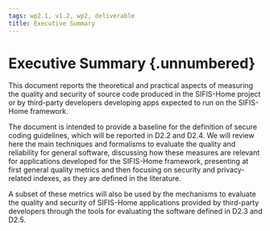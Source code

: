 ```yaml
---
tags: wp2.1, v1.2, wp2, deliverable
title: Executive Summary
---
```


# Executive Summary {.unnumbered}

This document reports the theoretical and practical aspects of measuring the quality and security of source code produced in the SIFIS-Home project or by third-party developers developing apps expected to run on the SIFIS-Home framework. 

The document is intended to provide a baseline for the definition of secure coding guidelines, which will be reported in D2.2 and D2.4. We will review here the main techniques and formalisms to evaluate the quality and reliability for general software, discussing how these measures are relevant for applications developed for the SIFIS-Home framework, presenting at first general quality metrics and then focusing on security and privacy-related indexes, as they are defined in the literature.

A subset of these metrics will also be used by the mechanisms to evaluate the quality and security of SIFIS-Home applications provided by third-party developers through the tools for evaluating the software defined in D2.3 and D2.5.